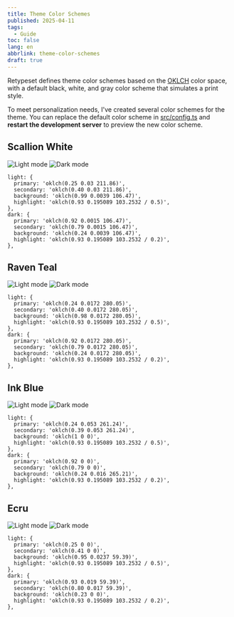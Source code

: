 ```yaml
---
title: Theme Color Schemes
published: 2025-04-11
tags:
  - Guide
toc: false
lang: en
abbrlink: theme-color-schemes
draft: true
---
```


Retypeset defines theme color schemes based on the [OKLCH](https://oklch.com/) color space, with a default black, white, and gray color scheme that simulates a print style.

To meet personalization needs, I've created several color schemes for the theme. You can replace the default color scheme in [src/config.ts](https://github.com/radishzzz/astro-theme-retypeset/blob/master/src/config.ts) and **restart the development server** to preview the new color scheme.

## Scallion White

![Light mode](../../posts/_images/1-light.jpeg)
![Dark mode](../../posts/_images/1-dark.jpeg)

```
light: {
  primary: 'oklch(0.25 0.03 211.86)',
  secondary: 'oklch(0.40 0.03 211.86)',
  background: 'oklch(0.99 0.0039 106.47)',
  highlight: 'oklch(0.93 0.195089 103.2532 / 0.5)',
},
dark: {
  primary: 'oklch(0.92 0.0015 106.47)',
  secondary: 'oklch(0.79 0.0015 106.47)',
  background: 'oklch(0.24 0.0039 106.47)',
  highlight: 'oklch(0.93 0.195089 103.2532 / 0.2)',
},
```

## Raven Teal

![Light mode](../../posts/_images/2-light.jpeg)
![Dark mode](../../posts/_images/2-dark.jpeg)

```
light: {
  primary: 'oklch(0.24 0.0172 280.05)',
  secondary: 'oklch(0.40 0.0172 280.05)',
  background: 'oklch(0.98 0.0172 280.05)',
  highlight: 'oklch(0.93 0.195089 103.2532 / 0.5)',
},
dark: {
  primary: 'oklch(0.92 0.0172 280.05)',
  secondary: 'oklch(0.79 0.0172 280.05)',
  background: 'oklch(0.24 0.0172 280.05)',
  highlight: 'oklch(0.93 0.195089 103.2532 / 0.2)',
},
```

## Ink Blue

![Light mode](../../posts/_images/4-light.jpeg)
![Dark mode](../../posts/_images/4-dark.jpeg)

```
light: {
  primary: 'oklch(0.24 0.053 261.24)',
  secondary: 'oklch(0.39 0.053 261.24)',
  background: 'oklch(1 0 0)',
  highlight: 'oklch(0.93 0.195089 103.2532 / 0.5)',
},
dark: {
  primary: 'oklch(0.92 0 0)',
  secondary: 'oklch(0.79 0 0)',
  background: 'oklch(0.24 0.016 265.21)',
  highlight: 'oklch(0.93 0.195089 103.2532 / 0.2)',
},
```

## Ecru

![Light mode](../../posts/_images/3-light.jpeg)
![Dark mode](../../posts/_images/3-dark.jpeg)

```
light: {
  primary: 'oklch(0.25 0 0)',
  secondary: 'oklch(0.41 0 0)',
  background: 'oklch(0.95 0.0237 59.39)',
  highlight: 'oklch(0.93 0.195089 103.2532 / 0.5)',
},
dark: {
  primary: 'oklch(0.93 0.019 59.39)',
  secondary: 'oklch(0.80 0.017 59.39)',
  background: 'oklch(0.23 0 0)',
  highlight: 'oklch(0.93 0.195089 103.2532 / 0.2)',
},
```
